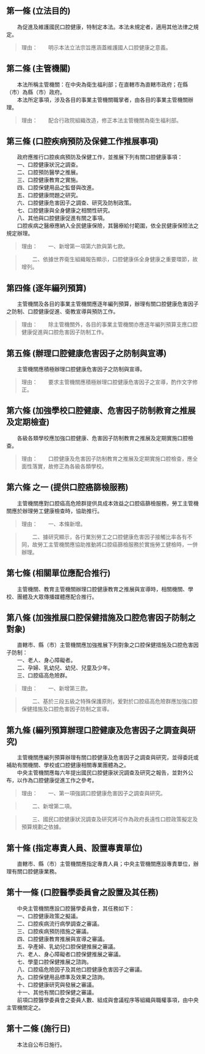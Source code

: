 第一條 (立法目的)
-----------------
　　為促進及維護國民口腔健康，特制定本法。本法未規定者，適用其他法律之規定。  
> 理由：　　明示本法立法宗旨應涵蓋維護國人口腔健康之意義。



第二條 (主管機關)
-----------------
　　本法所稱主管機關：在中央為衛生福利部；在直轄市為直轄市政府；在縣（市）為縣（市）政府。  
　　本法所定事項，涉及各目的事業主管機關職掌者，由各目的事業主管機關辦理。  
> 理由：　　配合行政院組織改造，修正本法主管機關為衛生福利部。



第三條 (口腔疾病預防及保健工作推展事項)
---------------------------------------
　　政府應推行口腔疾病預防及保健工作，並推展下列有關口腔健康事項：  
　　一、口腔健康狀況之調查。  
　　二、口腔預防醫學之推展。  
　　三、口腔健康教育之實施。  
　　四、口腔保健用品之監督與改進。  
　　五、口腔健康問題之研究。  
　　六、口腔健康危害因子之調查、研究及防制政策。  
　　七、口腔健康與全身健康之相關性研究。  
　　八、其他與口腔健康促進有關之事項。  
　　口腔疾病之醫療應納入全民健康保險，其醫療給付範圍，依全民健康保險法之規定辦理。  
> 理由：　　一、新增第一項第六款與第七款。

> 　　二、依據世界衛生組織報告顯示，口腔健康係全身健康之重要環節，故增列。



第四條 (逐年編列預算)
---------------------
　　主管機關及各目的事業主管機關應逐年編列預算，辦理有關口腔健康危害因子之防制、口腔健康促進、衛教宣導與預防工作。  
> 理由：　　除主管機關外，各目的事業主管機關亦應逐年編列預算支應口腔健康促進與口腔危害因子防制工作。



第五條 (辦理口腔健康危害因子之防制與宣導)
-----------------------------------------
　　主管機關應積極辦理口腔健康危害因子之防制與宣導。  
> 理由：　　要求主管機關應積極辦理口腔健康危害因子之宣導，酌作文字修正。



第六條 (加強學校口腔健康、危害因子防制教育之推展及定期檢查)
-----------------------------------------------------------
　　各級各類學校應加強口腔健康、危害因子防制教育之推展及定期實施口腔檢查。  
> 理由：　　口腔健康及危害因子防制教育之推展及定期實施口腔檢查，應全面性落實，故修正為各級各類學校。



第六條 之一 (提供口腔癌篩檢服務)
--------------------------------
　　主管機關應對口腔癌高危險群提供具成本效益之口腔癌篩檢服務，勞工主管機關應於辦理勞工健康檢查時，協助推行。  
> 理由：　　一、本條新增。

> 　　二、據研究顯示，各行業別勞工之口腔健康危害因子接觸比率各有不同，故勞工主管機關應協助推動將口腔癌篩檢服務於實施勞工健檢時，一併辦理。



第七條 (相關單位應配合推行)
---------------------------
　　主管機關、教育主管機關辦理口腔健康教育之推展與宣導時，相關機關、學校、團體及大眾傳播媒體應配合推行。  


第八條 (加強推展口腔保健措施及口腔危害因子防制之對象)
-----------------------------------------------------
　　直轄市、縣（市）主管機關應加強推展下列對象之口腔保健措施及口腔危害因子防制：  
　　一、老人、身心障礙者。  
　　二、孕婦、乳幼兒、幼兒、兒童及少年。  
　　三、口腔癌高危險群。  
> 理由：　　一、新增第三款。

> 　　二、基於三段五級之特殊保護原則，爰對於口腔癌高危險群應加強口腔保健措施及口腔危害因子防制之宣導。



第九條 (編列預算辦理口腔健康及危害因子之調查與研究)
---------------------------------------------------
　　主管機關應編列預算辦理有關口腔健康及危害因子之調查與研究，並得委託或補助有關機關、學校或口腔健康相關專業團體為之。  
　　中央主管機關應每六年提出國民口腔健康狀況調查及研究之報告，並對外公布，以作為口腔健康促進工作之參考。  
> 理由：　　一、第一項強調口腔健康危害因子之調查與研究。

> 　　二、新增第二項。

> 　　三、國民口腔健康狀況調查及研究將可作為政府長遠性口腔政策擬定及預算規劃之依據。



第十條 (指定專責人員、設置專責單位)
-----------------------------------
　　直轄市、縣（市）主管機關應指定專責人員；中央主管機關應設專責單位，辦理有關口腔健康業務。  


第十一條 (口腔醫學委員會之設置及其任務)
---------------------------------------
　　中央主管機關應設口腔醫學委員會，其任務如下：  
　　一、口腔健康政策之擬議。  
　　二、口腔疾病流行病學調查之審議。  
　　三、口腔疾病預防措施之審議。  
　　四、口腔健康教育推展與宣導之審議。  
　　五、孕產婦、乳幼兒口腔保健推展之審議。  
　　六、老人、身心障礙者口腔保健推展之審議。  
　　七、學童口腔保健推展之諮詢。  
　　八、口腔癌危險因子及其他口腔健康危害因子之審議。  
　　九、口腔保健用品標準及效果之諮詢。  
　　十、口腔健康研究與發展之審議。  
　　十一、其他有關口腔保健之審議。  
　　前項口腔醫學委員會之委員人數、組成與會議程序等組織與職權事項，由中央主管機關定之。  


第十二條 (施行日)
-----------------
　　本法自公布日施行。